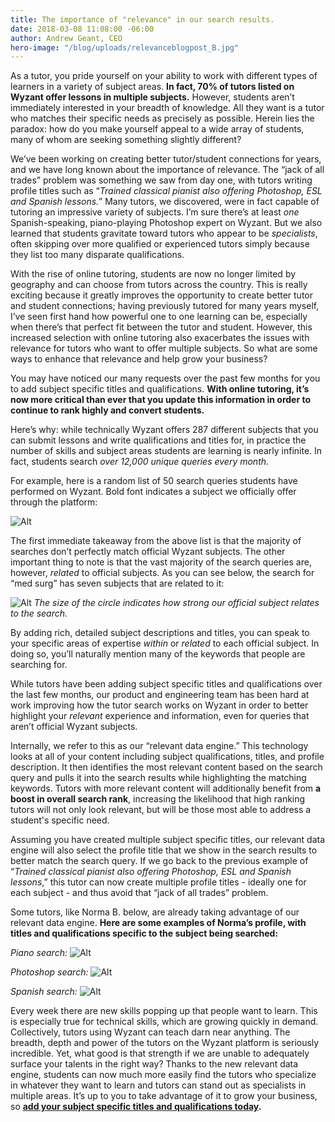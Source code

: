 ```yaml
---
title: The importance of "relevance" in our search results.
date: 2018-03-08 11:08:00 -06:00
author: Andrew Geant, CEO
hero-image: "/blog/uploads/relevanceblogpost_B.jpg"
---
```


As a tutor, you pride yourself on your ability to work with different types of learners in a variety of subject areas. **In fact, 70% of tutors listed on Wyzant offer lessons in multiple subjects.** However, students aren’t immediately interested in your breadth of knowledge. All they want is a tutor who matches their specific needs as precisely as possible. Herein lies the paradox: how do you make yourself appeal to a wide array of students, many of whom are seeking something slightly different?

We’ve been working on creating better tutor/student connections for years, and we have long known about the importance of relevance. The “jack of all trades” problem was something we saw from day one, with tutors writing profile titles such as “*Trained classical pianist also offering Photoshop, ESL and Spanish lessons.*” Many tutors, we discovered, were in fact capable of tutoring an impressive variety of subjects. I’m sure there’s at least *one* Spanish-speaking, piano-playing Photoshop expert on Wyzant. But we also learned that students gravitate toward tutors who appear to be *specialists*, often skipping over more qualified or experienced tutors simply because they list too many disparate qualifications.

With the rise of online tutoring, students are now no longer limited by geography and can choose from tutors across the country. This is really exciting because it greatly improves the opportunity to create better tutor and student connections; having previously tutored for many years myself, I’ve seen first hand how powerful one to one learning can be, especially when there’s that perfect fit between the tutor and student. However, this increased selection with online tutoring also exacerbates the issues with relevance for tutors who want to offer multiple subjects. So what are some ways to enhance that relevance and help grow your business?

You may have noticed our many requests over the past few months for you to add subject specific titles and qualifications. **With online tutoring, it’s now more critical than ever that you update this information in order to continue to rank highly and convert students.**

Here’s why: while technically Wyzant offers 287 different subjects that you can submit lessons and write qualifications and titles for, in practice the number of skills and subject areas students are learning is nearly infinite. In fact, students search *over 12,000 unique queries every month.*

For example, here is a random list of 50 search queries students have performed on Wyzant. Bold font indicates a subject we officially offer through the platform:

![Alt](/blog/uploads/img-blog-keyword-list.jpg "Keyword List")

The first immediate takeaway from the above list is that the majority of searches don’t perfectly match official Wyzant subjects. The other important thing to note is that the vast majority of the search queries are, however, *related* to official subjects. As you can see below, the search for “med surg” has seven subjects that are related to it:

![Alt](/blog/uploads/img-blog-search-mapping%20V2.jpg "Search Results")
*The size of the circle indicates how strong our official subject relates to the search.*

By adding rich, detailed subject descriptions and titles, you can speak to your specific areas of expertise *within* or *related* to each official subject. In doing so, you’ll naturally mention many of the keywords that people are searching for.

While tutors have been adding subject specific titles and qualifications over the last few months, our product and engineering team has been hard at work improving how the tutor search works on Wyzant in order to better highlight your *relevant* experience and information, even for queries that aren’t official Wyzant subjects.

Internally, we refer to this as our “relevant data engine.” This technology looks at all of your content including subject qualifications, titles, and profile description. It then identifies the most relevant content based on the search query and pulls it into the search results while highlighting the matching keywords. Tutors with more relevant content will additionally benefit from **a boost in overall search rank**, increasing the likelihood that high ranking tutors will not only look relevant, but will be those most able to address a student's specific need.

Assuming you have created multiple subject specific titles, our relevant data engine will also select the profile title that we show in the search results to better match the search query. If we go back to the previous example of “*Trained classical pianist also offering Photoshop, ESL and Spanish lessons*,” this tutor can now create multiple profile titles - ideally one for each subject - and thus avoid that “jack of all trades” problem.

Some tutors, like Norma B. below, are already taking advantage of our relevant data engine.  **Here are some examples of Norma’s profile, with titles and qualifications specific to the subject being searched:**

*Piano search:*
![Alt](/blog/uploads/Piano%20tutor.png "Piano")

*Photoshop search:*
![Alt](/blog/uploads/Photoshop%20tutor.png "Photoshop")

*Spanish search:*
![Alt](/blog/uploads/Spanishtutor.png "Spanish")

Every week there are new skills popping up that people want to learn. This is especially true for technical skills, which are growing quickly in demand. Collectively, tutors using Wyzant can teach darn near anything. The breadth, depth and power of the tutors on the Wyzant platform is seriously incredible. Yet, what good is that strength if we are unable to adequately surface your talents in the right way? Thanks to the new relevant data engine, students can now much more easily find the tutors who specialize in whatever they want to learn and tutors can stand out as specialists in multiple areas. It’s up to you to take advantage of it to grow your business, so **[add your subject specific titles and qualifications today](https://www.wyzant.com/tutor/subjects/).**